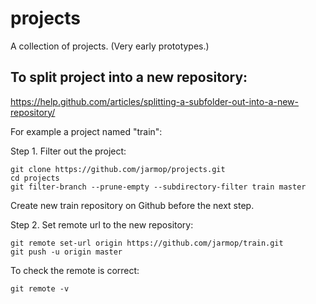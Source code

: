 # projects
A collection of projects. (Very early prototypes.)

## To split project into a new repository:  
https://help.github.com/articles/splitting-a-subfolder-out-into-a-new-repository/

For example a project named "train":

Step 1. Filter out the project:
```
git clone https://github.com/jarmop/projects.git
cd projects
git filter-branch --prune-empty --subdirectory-filter train master
```
Create new train repository on Github before the next step.

Step 2. Set remote url to the new repository:
```
git remote set-url origin https://github.com/jarmop/train.git
git push -u origin master
```

To check the remote is correct:
```
git remote -v
```
